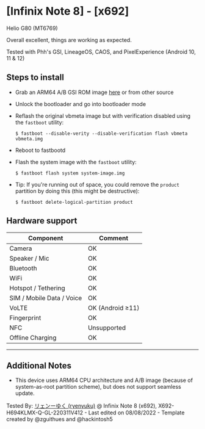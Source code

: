 # [Infinix Note 8] - [x692]

Helio G80 (MT6769)

Overall excellent, things are working as expected.

Tested with Phh's GSI, LineageOS, CAOS, and PixelExperience (Android 10, 11 & 12)

## Steps to install

* Grab an ARM64 A/B GSI ROM image [here](https://github.com/phhusson/treble_experimentations/wiki/Generic-System-Image-%28GSI%29-list) or from other source
* Unlock the bootloader and go into bootloader mode
* Reflash the original vbmeta image but with verification disabled using the `fastboot` utility:
    ```
    $ fastboot --disable-verity --disable-verification flash vbmeta vbmeta.img
    ```
* Reboot to fastbootd
* Flash the system image with the `fastboot` utility:
    ```
    $ fastboot flash system system-image.img
    ```

* Tip: If you're running out of space, you could remove the `product` partition by doing this (this might be destructive):
    ```
    $ fastboot delete-logical-partition product
    ```

## Hardware support

| Component                 |      Comment                                              |
|---------------------------|-----------------------------------------------------------|
| Camera                    | OK                                                        |
| Speaker / Mic             | OK                                                        |
| Bluetooth                 | OK                                                        |
| WiFi                      | OK                                                        |
| Hotspot / Tethering       | OK                                                        |
| SIM / Mobile Data / Voice | OK                                                        |
| VoLTE                     | OK (Android ≥11)                                          |
| Fingerprint               | OK                                                        |
| NFC                       | Unsupported                                               |
| Offline Charging          | OK                                                        |
---

## Additional Notes

* This device uses ARM64 CPU architecture and A/B image (because of system-as-root partition scheme), but does not support seamless update.

Tested By: [リェンーゆく (ryenyuku)](https://github.com/ryenyuku) @ Infinix Note 8 (x692), X692-H694KLMX-Q-GL-220311V412 - Last edited on 08/08/2022 - Template created by @zguithues and @hackintosh5